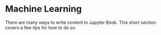Machine Learning
=======================

There are many ways to write content in Jupyter Book. This short section
covers a few tips for how to do so.
